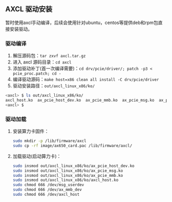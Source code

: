 
## AXCL 驱动安装

暂时使用axcl手动编译，后续会使用针对ubuntu，centos等提供deb和rpm包直接安装驱动。

### 驱动编译

1. 解压源码包：`tar zxvf axcl.tar.gz`
2. 进入 axcl 源码目录：`cd axcl`
3. 添加驱动补丁(首一次编译需要)：`cd drv/pcie/driver/; patch -p3 < pcie_proc.patch; cd -`
4. 编译驱动源码：`make host=x86 clean all install -C drv/pcie/driver`
5. 驱动安装路径：`out/axcl_linux_x86/ko/`

```bash
<axcl> $ ls out/axcl_linux_x86/ko/
axcl_host.ko  ax_pcie_host_dev.ko  ax_pcie_mmb.ko  ax_pcie_msg.ko  ax_pcie_net_host.ko
<axcl> $
```

### 驱动加载

1. 安装算力卡固件：

   ```bash
   sudo mkdir -p /lib/firmware/axcl
   sudo cp -rf image/ax650_card.pac /lib/firmware/axcl/
   ```

2. 加载驱动(启动算力卡)：

   ```bash
   sudo insmod out/axcl_linux_x86/ko/ax_pcie_host_dev.ko
   sudo insmod out/axcl_linux_x86/ko/ax_pcie_msg.ko
   sudo insmod out/axcl_linux_x86/ko/ax_pcie_mmb.ko
   sudo insmod out/axcl_linux_x86/ko/axcl_host.ko
   sudo chmod 666 /dev/msg_userdev
   sudo chmod 666 /dev/ax_mmb_dev
   sudo chmod 666 /dev/axcl_host
   ```
